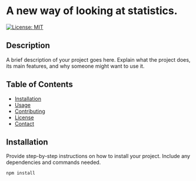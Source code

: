 # A new way of looking at statistics.

[![License: MIT](https://img.shields.io/badge/License-MIT-yellow.svg)](https://opensource.org/licenses/MIT)

## Description

A brief description of your project goes here. Explain what the project does, its main features, and why someone might want to use it.

## Table of Contents

- [Installation](#installation)
- [Usage](#usage)
- [Contributing](#contributing)
- [License](#license)
- [Contact](#contact)

## Installation

Provide step-by-step instructions on how to install your project. Include any dependencies and commands needed.

```bash
npm install
